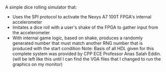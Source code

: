 A simple dice rolling simulator that:
- Uses the SPI protocol to activate the Nexys A7 100T FPGA's internal accelerometer
- Imitates a dice roll with a user's shake of the FPGA to gather input from the accelerometer
- With internal game logic, based on shake, produces a randomly generated number that must match another RNG number that is produced with the start condition
Note: Basis of all HDL given for this complete system was provided by CPP ECE Professor Anas Salah Eddin. (will be left like this until I can find the VGA files that I changed to run the graphics on my monitor)
